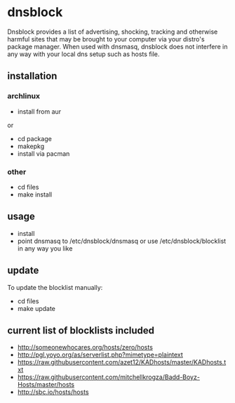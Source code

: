 # dnsblock

Dnsblock provides a list of advertising, shocking, tracking and otherwise harmful sites that may be brought to your computer via your distro's package manager. When used with dnsmasq, dnsblock does not interfere in any way with your local dns setup such as hosts file.

## installation

### archlinux

* install from aur

or

* cd package
* makepkg
* install via pacman

### other

* cd files
* make install

## usage

* install
* point dnsmasq to /etc/dnsblock/dnsmasq or use /etc/dnsblock/blocklist in any way you like

## update

To update the blocklist manually:
* cd files
* make update

## current list of blocklists included

* http://someonewhocares.org/hosts/zero/hosts
* http://pgl.yoyo.org/as/serverlist.php?mimetype=plaintext
* https://raw.githubusercontent.com/azet12/KADhosts/master/KADhosts.txt
* https://raw.githubusercontent.com/mitchellkrogza/Badd-Boyz-Hosts/master/hosts
* http://sbc.io/hosts/hosts

